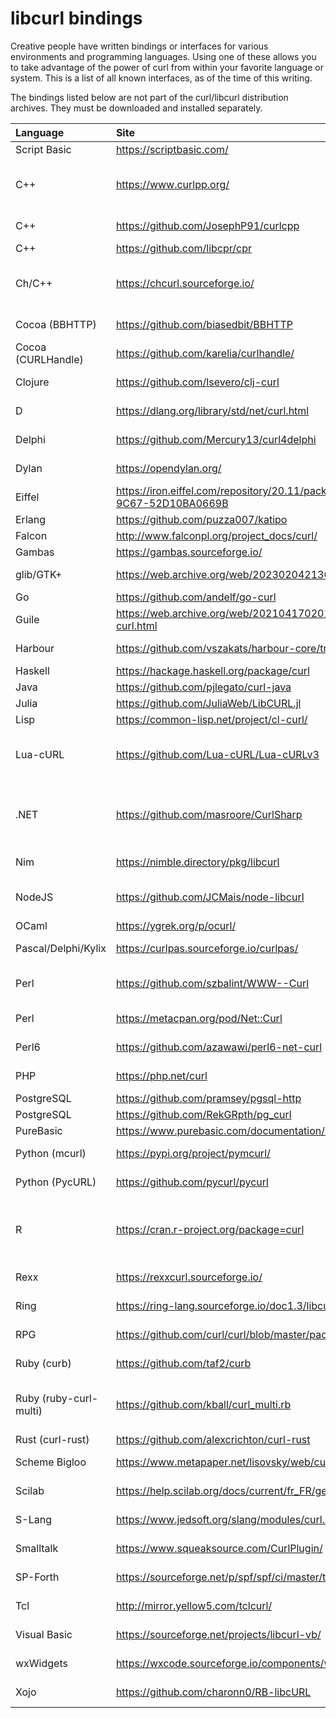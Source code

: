 # libcurl bindings

Creative people have written bindings or interfaces for various environments
and programming languages. Using one of these allows you to take advantage of
the power of curl from within your favorite language or system. This is a list of
all known interfaces, as of the time of this writing.

The bindings listed below are not part of the curl/libcurl distribution
archives. They must be downloaded and installed separately.

<!-- markdown-link-check-disable -->
| Language | Site | Author\(s\) |
| :--- | :--- | :--- |
| Script Basic | <https://scriptbasic.com/> | Peter Verhas |
| C++ | <https://www.curlpp.org/> | Jean-Philippe, Barrette-LaPierre |
| C++ | <https://github.com/JosephP91/curlcpp> | Giuseppe Persico |
| C++ | <https://github.com/libcpr/cpr> | Huu Nguyen |
| Ch/C++ | <https://chcurl.sourceforge.io/> | Stephen Nestinger, Jonathan Rogado |
| Cocoa \(BBHTTP\) | <https://github.com/biasedbit/BBHTTP> | Bruno de Carvalho |
| Cocoa \(CURLHandle\) | <https://github.com/karelia/curlhandle/> | Dan Wood |
| Clojure | <https://github.com/lsevero/clj-curl> | Lucas Severo |
| D | <https://dlang.org/library/std/net/curl.html> | Kenneth Bogert |
| Delphi | <https://github.com/Mercury13/curl4delphi> | Mikhail Merkuryev |
| Dylan | <https://opendylan.org/> | Chris Double |
| Eiffel | <https://iron.eiffel.com/repository/20.11/package/ABEF6975-37AC-45FD-9C67-52D10BA0669B> | Eiffel Software |
| Erlang | <https://github.com/puzza007/katipo> | Paul Oliver |
| Falcon | <http://www.falconpl.org/project_docs/curl/> | Falcon |
| Gambas | <https://gambas.sourceforge.io/> | Gambas |
| glib/GTK+ | <https://web.archive.org/web/20230204213618/atterer.org/glibcurl> | Richard Atterer |
| Go | <https://github.com/andelf/go-curl> | ShuYu Wang |
| Guile | <https://web.archive.org/web/20210417020142/www.lonelycactus.com/guile-curl.html> | Michael L. Gran |
| Harbour | <https://github.com/vszakats/harbour-core/tree/master/contrib/hbcurl> | Viktor Szakáts |
| Haskell | <https://hackage.haskell.org/package/curl> | Galois, Inc |
| Java | <https://github.com/pjlegato/curl-java> | Paul Legato |
| Julia | <https://github.com/JuliaWeb/LibCURL.jl> | Amit Murthy |
| Lisp | <https://common-lisp.net/project/cl-curl/> | Liam Healy |
| Lua-cURL | <https://github.com/Lua-cURL/Lua-cURLv3> | Jürgen Hötzel, Alexey Melnichuk |
| .NET | <https://github.com/masroore/CurlSharp> | Masroor Ehsan Choudhury, Jeffrey Phillips |
| Nim | <https://nimble.directory/pkg/libcurl> | Andreas Rumpf |
| NodeJS | <https://github.com/JCMais/node-libcurl> | Jonathan Cardoso Machado |
| OCaml | <https://ygrek.org/p/ocurl/> | Lars Nilsson |
| Pascal/Delphi/Kylix | <https://curlpas.sourceforge.io/curlpas/> | Jeffrey Pohlmeyer. |
| Perl | <https://github.com/szbalint/WWW--Curl> | Cris Bailiff and Bálint Szilakszi |
| Perl | <https://metacpan.org/pod/Net::Curl> | Przemyslaw Iskra |
| Perl6 | <https://github.com/azawawi/perl6-net-curl> | Ahmad M. Zawawi |
| PHP | <https://php.net/curl> | Sterling Hughes |
| PostgreSQL | <https://github.com/pramsey/pgsql-http> | Paul Ramsey |
| PostgreSQL | <https://github.com/RekGRpth/pg_curl> | RekGRpth |
| PureBasic | <https://www.purebasic.com/documentation/http/> | PureBasic |
| Python (mcurl) | <https://pypi.org/project/pymcurl/>  | Ganesh Viswanathan |
| Python (PycURL) | <https://github.com/pycurl/pycurl> | Kjetil Jacobsen |
| R | <https://cran.r-project.org/package=curl> | Jeroen Ooms, Hadley Wickham, RStudio |
| Rexx | <https://rexxcurl.sourceforge.io/> | Mark Hessling |
| Ring | <https://ring-lang.sourceforge.io/doc1.3/libcurl.html> | Mahmoud Fayed |
| RPG | <https://github.com/curl/curl/blob/master/packages/OS400/README.OS400> | Patrick Monnerat |
| Ruby (curb) | <https://github.com/taf2/curb> | Ross Bamford |
| Ruby (ruby-curl-multi) | <https://github.com/kball/curl_multi.rb> | Kristjan Petursson and Keith Rarick |
| Rust (curl-rust) | <https://github.com/alexcrichton/curl-rust> | Carl Lerche |
| Scheme Bigloo | <https://www.metapaper.net/lisovsky/web/curl/> | Kirill Lisovsky |
| Scilab | <https://help.scilab.org/docs/current/fr_FR/getURL.html> | Sylvestre Ledru |
| S-Lang | <https://www.jedsoft.org/slang/modules/curl.html> | John E Davis |
| Smalltalk | <https://www.squeaksource.com/CurlPlugin/> | Danil Osipchuk |
| SP-Forth | <https://sourceforge.net/p/spf/spf/ci/master/tree/devel/~ac/lib/lin/curl/> | Andrey Cherezov |
| Tcl | <http://mirror.yellow5.com/tclcurl/> | Andrés García |
| Visual Basic | <https://sourceforge.net/projects/libcurl-vb/> | Jeffrey Phillips |
| wxWidgets | <https://wxcode.sourceforge.io/components/wxcurl/> | Casey O'Donnell |
| Xojo | <https://github.com/charonn0/RB-libcURL> | Andrew Lambert |
<!-- markdown-link-check-enable -->
